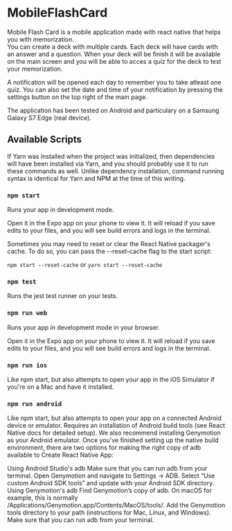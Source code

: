 # MobileFlashCard

Mobile Flash Card is a mobile application made with react native that helps you with memorization.<br/> You can create a deck with multiple cards. Each deck will have cards with an answer and a question. When your deck will be finish it will be available on the main screen and you will be able to acces a quiz for the deck to test your memorization.

A notification will be opened each day to remember you to take atleast one quiz. You can also set the date and time of your notification by pressing the settings button on the top right of the main page.

The application has been tested on Android and particulary on a Samsung Galaxy S7 Edge (real device).

## Available Scripts

If Yarn was installed when the project was initialized, then dependencies will have been installed via Yarn, and you should probably use it to run these commands as well. Unlike dependency installation, command running syntax is identical for Yarn and NPM at the time of this writing.

### `npm start`

Runs your app in development mode.

Open it in the Expo app on your phone to view it. It will reload if you save edits to your files, and you will see build errors and logs in the terminal.

Sometimes you may need to reset or clear the React Native packager's cache. To do so, you can pass the --reset-cache flag to the start script:

`npm start --reset-cache`  or `yarn start --reset-cache`

### `npm test`

Runs the jest test runner on your tests.

### `npm run web`
Runs your app in development mode in your browser.

Open it in the Expo app on your phone to view it. It will reload if you save edits to your files, and you will see build errors and logs in the terminal.

### `npm run ios`

Like npm start, but also attempts to open your app in the iOS Simulator if you're on a Mac and have it installed.

### `npm run android`

Like npm start, but also attempts to open your app on a connected Android device or emulator. Requires an installation of Android build tools (see React Native docs for detailed setup). We also recommend installing Genymotion as your Android emulator. Once you've finished setting up the native build environment, there are two options for making the right copy of adb available to Create React Native App:

Using Android Studio's adb
Make sure that you can run adb from your terminal.
Open Genymotion and navigate to Settings -> ADB. Select “Use custom Android SDK tools” and update with your Android SDK directory.
Using Genymotion's adb
Find Genymotion’s copy of adb. On macOS for example, this is normally /Applications/Genymotion.app/Contents/MacOS/tools/.
Add the Genymotion tools directory to your path (instructions for Mac, Linux, and Windows).
Make sure that you can run adb from your terminal.
